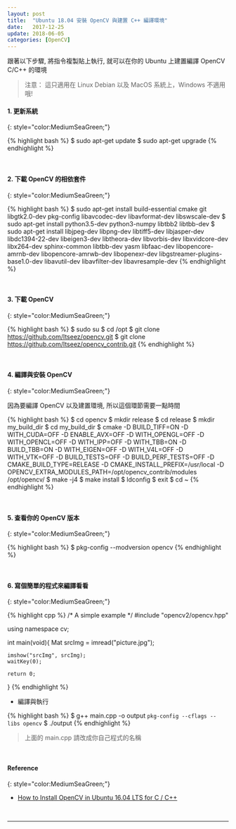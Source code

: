 ```yaml
---
layout: post
title:  "Ubuntu 18.04 安裝 OpenCV 與建置 C++ 編譯環境"
date:   2017-12-25
update: 2018-06-05
categories: [OpenCV]
---
```


跟著以下步驟, 將指令複製貼上執行, 就可以在你的 Ubuntu 上建置編譯 OpenCV C/C++ 的環境

> 注意： 這只適用在 Linux Debian 以及 MacOS 系統上，Windows 不適用哦!

#### 1. 更新系統
{: style="color:MediumSeaGreen;"}

{% highlight bash %}
$ sudo apt-get update
$ sudo apt-get upgrade
{% endhighlight %}

<br/>

#### 2. 下載 OpenCV 的相依套件
{: style="color:MediumSeaGreen;"}

{% highlight bash %}
$ sudo apt-get install build-essential cmake git libgtk2.0-dev pkg-config libavcodec-dev libavformat-dev libswscale-dev
$ sudo apt-get install python3.5-dev python3-numpy libtbb2 libtbb-dev
$ sudo apt-get install libjpeg-dev libpng-dev libtiff5-dev libjasper-dev libdc1394-22-dev libeigen3-dev libtheora-dev libvorbis-dev libxvidcore-dev libx264-dev sphinx-common libtbb-dev yasm libfaac-dev libopencore-amrnb-dev libopencore-amrwb-dev libopenexr-dev libgstreamer-plugins-base1.0-dev libavutil-dev libavfilter-dev libavresample-dev
{% endhighlight %}

<br/>

#### 3. 下載 OpenCV
{: style="color:MediumSeaGreen;"}

{% highlight bash %}
$ sudo su
$ cd /opt
$ git clone https://github.com/Itseez/opencv.git
$ git clone https://github.com/Itseez/opencv_contrib.git
{% endhighlight %}

<br/>

#### 4. 編譯與安裝 OpenCV
{: style="color:MediumSeaGreen;"}

因為要編譯 OpenCV 以及建置環境, 所以這個環節需要一點時間

{% highlight bash %}
$ cd opencv
$ mkdir release
$ cd release
$ mkdir my_build_dir
$ cd my_build_dir
$ cmake -D BUILD_TIFF=ON -D WITH_CUDA=OFF -D ENABLE_AVX=OFF -D WITH_OPENGL=OFF -D WITH_OPENCL=OFF -D WITH_IPP=OFF -D WITH_TBB=ON -D BUILD_TBB=ON -D WITH_EIGEN=OFF -D WITH_V4L=OFF -D WITH_VTK=OFF -D BUILD_TESTS=OFF -D BUILD_PERF_TESTS=OFF -D CMAKE_BUILD_TYPE=RELEASE -D CMAKE_INSTALL_PREFIX=/usr/local -D OPENCV_EXTRA_MODULES_PATH=/opt/opencv_contrib/modules /opt/opencv/
$ make -j4
$ make install
$ ldconfig
$ exit
$ cd ~
{% endhighlight %}

<br/>

#### 5. 查看你的 OpenCV 版本
{: style="color:MediumSeaGreen;"}

{% highlight bash %}
$ pkg-config --modversion opencv
{% endhighlight %}

<br/>

#### 6. 寫個簡單的程式來編譯看看
{: style="color:MediumSeaGreen;"}

{% highlight cpp %}
/* A simple example */
#include "opencv2/opencv.hpp"

using namespace cv;

int main(void){
    Mat srcImg = imread("picture.jpg");
    
    imshow("srcImg", srcImg);
    waitKey(0);
    
    return 0;
}
{% endhighlight %}

- 編譯與執行

{% highlight bash %}
$ g++ main.cpp -o output `pkg-config --cflags --libs opencv`
$ ./output
{% endhighlight %}

> 上面的 main.cpp 請改成你自己程式的名稱

<br/>

#### Reference
{: style="color:MediumSeaGreen;"}

- [How to Install OpenCV in Ubuntu 16.04 LTS for C / C++](http://www.codebind.com/cpp-tutorial/install-opencv-ubuntu-cpp/)

<br/>

---
